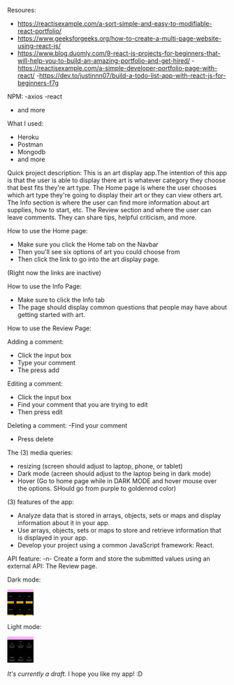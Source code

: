 Resoures:
- https://reactjsexample.com/a-sort-simple-and-easy-to-modifiable-react-portfolio/
- https://www.geeksforgeeks.org/how-to-create-a-multi-page-website-using-react-js/
- https://www.blog.duomly.com/9-react-js-projects-for-beginners-that-will-help-you-to-build-an-amazing-portfolio-and-get-hired/
-https://reactjsexample.com/a-simple-developer-portfolio-page-with-react/
-https://dev.to/justinnn07/build-a-todo-list-app-with-react-js-for-beginners-f7g

NPM:
-axios
-react
- and more

What I used:
- Heroku
- Postman
- Mongodb
- and more




Quick project description:
This is an art display app.The intention of this app is that the user is able to display there art is whatever category they choose that best fits they're art type. The Home page is where the user chooses which art type they're going to display their art or they can view others art. The Info section is where the user can find more information about art supplies, how to start, etc. The Review section and where the user can leave comments. They can share tips, helpful criticism, and more.

How to use the Home page:
- Make sure you click the Home tab on the Navbar 
- Then you'll see six options of art you could choose from
- Then click the link to go into the art display page.

 (Right now the links are inactive)

How to use the Info Page:
- Make sure to click the Info tab
- The page should display common questions that people may have about getting started with art.

How to use the Review Page:

Adding a comment:
- Click the input box
- Type your comment
- The press add

Editing a comment:
 - Click the input box
 - Find your comment that you are trying to edit
 - Then press edit

 Deleting a comment:
 -Find your comment
 - Press delete


The (3) media queries:
- resizing (screen should adjust to laptop, phone, or tablet)
- Dark mode (acreen should adjust to the laptop being in dark mode)
- Hover (Go to home page while in DARK MODE and hover mouse over the options. SHould go from purple to goldenrod color)


(3) features of the app:
- Analyze data that is stored in arrays, objects, sets or maps and display information about it in your app.
- Use arrays, objects, sets or maps to store and retrieve information that is displayed in your app.
- Develop your project using a common JavaScript framework: React.

API feature:
-n- Create a form and store the submitted values using an external API: The Review page.


Dark mode:

<img src="img\dark modee.png" height="60" width="60" >

Light mode:

<img src="img\light mode.png" height="60" width="60" >

*It's currently a draft.* I hope you like my app! :D
